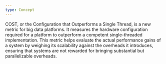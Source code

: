 ```yaml
---
type: Concept
---
```


COST, or the Configuration that Outperforms a Single Thread, is a new metric for big data platforms. It measures the hardware configuration required for a platform to outperform a competent single-threaded implementation. This metric helps evaluate the actual performance gains of a system by weighing its scalability against the overheads it introduces, ensuring that systems are not rewarded for bringing substantial but parallelizable overheads.